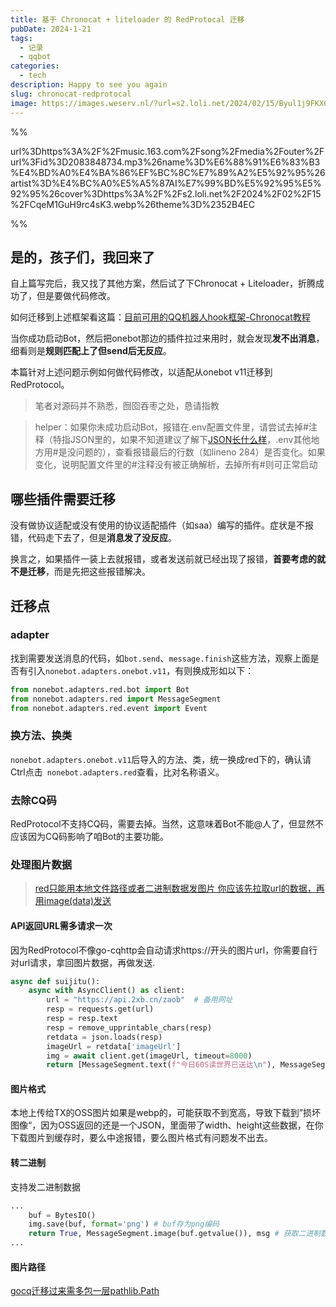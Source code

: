 ```yaml
---
title: 基于 Chronocat + liteloader 的 RedProtocal 迁移
pubDate: 2024-1-21
tags:
  - 记录
  - qqbot
categories:
  - tech
description: Happy to see you again
slug: chronocat-redprotocal
image: https://images.weserv.nl/?url=s2.loli.net/2024/02/15/Byul1j9FKXCNJob.webp
---
```


%%

url%3Dhttps%3A%2F%2Fmusic.163.com%2Fsong%2Fmedia%2Fouter%2Furl%3Fid%3D2083848734.mp3%26name%3D%E6%88%91%E6%83%B3%E4%BD%A0%E4%BA%86%EF%BC%8C%E7%89%A2%E5%92%95%26artist%3D%E4%BC%A0%E5%A5%87AI%E7%99%BD%E5%92%95%E5%92%95%26cover%3Dhttps%3A%2F%2Fs2.loli.net%2F2024%2F02%2F15%2FCqeM1GuH9rc4sK3.webp%26theme%3D%2352B4EC

%%

## 是的，孩子们，我回来了

自上篇写完后，我又找了其他方案，然后试了下Chronocat + Liteloader，折腾成功了，但是要做代码修改。

如何迁移到上述框架看这篇：[目前可用的QQ机器人hook框架-Chronocat教程](https://blog.bingyue.top/page/2/#board)

当你成功启动Bot，然后把onebot那边的插件拉过来用时，就会发现**发不出消息**，细看则是**规则匹配上了但send后无反应**。

本篇针对上述问题示例如何做代码修改，以适配从onebot v11迁移到RedProtocol。

> 笔者对源码并不熟悉，囫囵吞枣之处，恳请指教

> helper：如果你未成功启动Bot，报错在.env配置文件里，请尝试去掉#注释（特指JSON里的，如果不知道建议了解下[JSON长什么样]()，.env其他地方用#是没问题的），查看报错最后的行数（如lineno 284）是否变化。如果变化，说明配置文件里的#注释没有被正确解析，去掉所有#则可正常启动



## 哪些插件需要迁移

没有做协议适配或没有使用的协议适配插件（如saa）编写的插件。症状是不报错，代码走下去了，但是**消息发了没反应**。

换言之，如果插件一装上去就报错，或者发送前就已经出现了报错，**首要考虑的就不是迁移**，而是先把这些报错解决。

## 迁移点

### adapter

找到需要发送消息的代码，如`bot.send`、`message.finish`这些方法，观察上面是否有引入`nonebot.adapters.onebot.v11`，有则换成形如以下：

```python
from nonebot.adapters.red.bot import Bot
from nonebot.adapters.red import MessageSegment
from nonebot.adapters.red.event import Event
```

### 换方法、换类

`nonebot.adapters.onebot.v11`后导入的方法、类，统一换成red下的，确认请Ctrl点击` nonebot.adapters.red`查看，比对名称语义。

### 去除CQ码

RedProtocol不支持CQ码，需要去掉。当然，这意味着Bot不能@人了，但显然不应该因为CQ码影响了咱Bot的主要功能。

### 处理图片数据

> [red只能用本地文件路径或者二进制数据发图片 你应该先拉取url的数据，再用image(data)发送](https://github.com/nonebot/adapter-red/issues/33#issuecomment-1807102175)

#### API返回URL需多请求一次

因为RedProtocol不像go-cqhttp会自动请求https://开头的图片url，你需要自行对url请求，拿回图片数据，再做发送.

```python
async def suijitu():
    async with AsyncClient() as client:
        url = "https://api.2xb.cn/zaob"  # 备用网址
        resp = requests.get(url)
        resp = resp.text
        resp = remove_upprintable_chars(resp)
        retdata = json.loads(resp)
        imageUrl = retdata['imageUrl']
        img = await client.get(imageUrl, timeout=8000)
        return [MessageSegment.text(f"今日60S读世界已送达\n"), MessageSegment.image(img.content)]
```

#### 图片格式

本地上传给TX的OSS图片如果是webp的，可能获取不到宽高，导致下载到”损坏图像“，因为OSS返回的还是一个JSON，里面带了width、height这些数据，在你下载图片到缓存时，要么中途报错，要么图片格式有问题发不出去。

#### 转二进制

支持发二进制数据

```python
...
	buf = BytesIO()
    img.save(buf, format='png') # buf存为png编码
    return True, MessageSegment.image(buf.getvalue()), msg # 获取二进制数据
...
```

#### 图片路径

[gocq迁移过来需多包一层pathlib.Path](https://github.com/nonebot/adapter-red/issues/16#issuecomment-1754629097)

